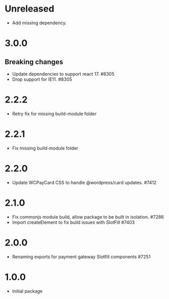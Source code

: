 # Unreleased

-   Add missing dependency.

# 3.0.0

## Breaking changes

-   Update dependencies to support react 17. #8305
-   Drop support for IE11. #8305

# 2.2.2

-   Retry fix for missing build-module folder

# 2.2.1

-   Fix missing build-module folder

# 2.2.0

-   Update WCPayCard CSS to handle @wordpress/card updates. #7412

# 2.1.0

-   Fix commonjs module build, allow package to be built in isolation. #7286
-   Import createElement to fix build issues with SlotFill #7403

# 2.0.0

-   Renaming exports for payment gateway Slotfill components #7251

# 1.0.0

-   Initial package
